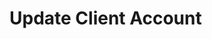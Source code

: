 # Update Client Account

<api-endpoint openapi-path="../../Writerside/openapi.yaml" method="PUT" endpoint="/api/v1/accounts/client/{id}"/>
